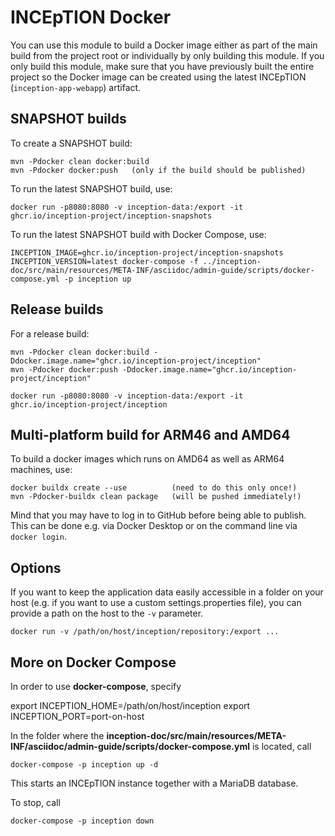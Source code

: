 # INCEpTION Docker

You can use this module to build a Docker image either as part of the main build from the project
root or individually by only building this module. If you only build this module, make sure that
you have previously built the entire project so the Docker image can be created using the latest
INCEpTION (`inception-app-webapp`) artifact. 

## SNAPSHOT builds
To create a SNAPSHOT build:

    mvn -Pdocker clean docker:build
    mvn -Pdocker docker:push   (only if the build should be published)

To run the latest SNAPSHOT build, use: 

    docker run -p8080:8080 -v inception-data:/export -it ghcr.io/inception-project/inception-snapshots

To run the latest SNAPSHOT build with Docker Compose, use:

    INCEPTION_IMAGE=ghcr.io/inception-project/inception-snapshots INCEPTION_VERSION=latest docker-compose -f ../inception-doc/src/main/resources/META-INF/asciidoc/admin-guide/scripts/docker-compose.yml -p inception up

## Release builds
   
For a release build:

    mvn -Pdocker clean docker:build -Ddocker.image.name="ghcr.io/inception-project/inception"
    mvn -Pdocker docker:push -Ddocker.image.name="ghcr.io/inception-project/inception"
        
    docker run -p8080:8080 -v inception-data:/export -it ghcr.io/inception-project/inception

## Multi-platform build for ARM46 and AMD64

To build a docker images which runs on AMD64 as well as ARM64 machines, use:

    docker buildx create --use          (need to do this only once!)
    mvn -Pdocker-buildx clean package   (will be pushed immediately!)

Mind that you may have to log in to GitHub before being able to publish. This can be done e.g.
via Docker Desktop or on the command line via `docker login`.

## Options
If you want to keep the application data easily accessible in a folder on your host (e.g. if you
want to use a custom settings.properties file), you can provide a path on the host to the `-v` 
parameter.

    docker run -v /path/on/host/inception/repository:/export ...

## More on Docker Compose
In order to use **docker-compose**, specify 

export INCEPTION_HOME=/path/on/host/inception
export INCEPTION_PORT=port-on-host

In the folder where the **inception-doc/src/main/resources/META-INF/asciidoc/admin-guide/scripts/docker-compose.yml** is located, call

    docker-compose -p inception up -d
    
This starts an INCEpTION instance together with a MariaDB database.   
    
To stop, call

    docker-compose -p inception down
